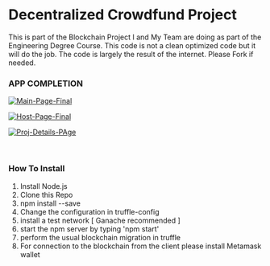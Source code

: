 # Decentralized Crowdfund Project
This is part of the Blockchain Project I and My Team are doing as part of the Engineering Degree Course. This code is not a clean optimized code but it will do the job. The code is largely the result of the internet. Please Fork if needed.



### APP COMPLETION

<a href="https://ibb.co/frn2DCD"><img src="https://i.ibb.co/Yfy30t0/Main-Page-Final.png" alt="Main-Page-Final" border="0"></a>


<a href="https://ibb.co/1QshD4Q"><img src="https://i.ibb.co/7Cg8w0C/Host-Page-Final.png" alt="Host-Page-Final" border="0"></a>



<a href="https://ibb.co/2ZvZ5pG"><img src="https://i.ibb.co/0sCsQzH/Proj-Details-PAge.png" alt="Proj-Details-PAge" border="0"></a>

<br/>

### How To Install

1. Install Node.js
2. Clone this Repo
3. npm install --save
4. Change the configuration in truffle-config
5. install a test network [ Ganache recommended ]
6. start the npm server by typing 'npm start'
7. perform the usual blockchain migration in truffle
8. For connection to the blockchain from the client please install Metamask wallet




